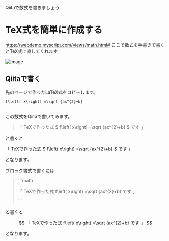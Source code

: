 Qiitaで数式を書きましょう
# TeX式を簡単に作成する

https://webdemo.myscript.com/views/math.html#
ここで数式を手書きで書くとTeX式に直してくれます

![image](https://qiita-image-store.s3.amazonaws.com/0/139524/f7182c75-f4fe-07a4-6d54-c76f5d514db8.png)


## Qiitaで書く

先のページで作ったLaTeX式をコピーします。

```
f\left( x\right) =\sqrt {ax^{2}+b}


```

この数式をQiitaで書いてみます。



>
>「 TeXで作った式 \$ f\left( x\right) =\sqrt {ax^{2}+b} \$ です 」
>
>

と書くと

「 TeXで作った式 $ f\left( x\right) =\sqrt {ax^{2}+b} $ です 」

となります。

ブロック書式で書くには


>\```math
>
>「 TeXで作った式  f\left( x\right) =\sqrt {ax^{2}+b}  です 」
>
>\```

と書くと

```math

「 TeXで作った式  f\left( x\right) =\sqrt {ax^{2}+b}  です 」

```

となります。
